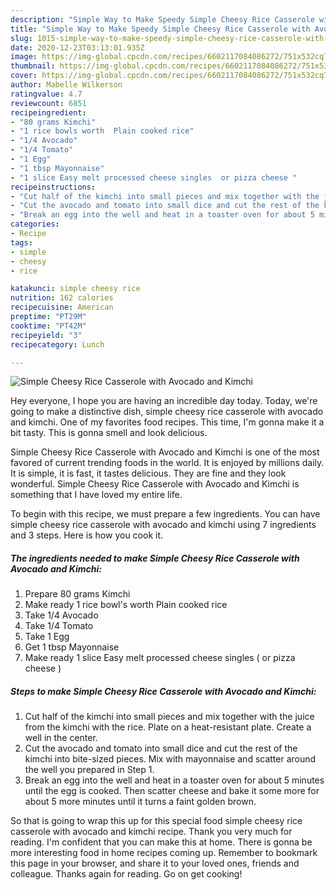```yaml
---
description: "Simple Way to Make Speedy Simple Cheesy Rice Casserole with Avocado and Kimchi"
title: "Simple Way to Make Speedy Simple Cheesy Rice Casserole with Avocado and Kimchi"
slug: 1015-simple-way-to-make-speedy-simple-cheesy-rice-casserole-with-avocado-and-kimchi
date: 2020-12-23T03:13:01.935Z
image: https://img-global.cpcdn.com/recipes/6602117084086272/751x532cq70/simple-cheesy-rice-casserole-with-avocado-and-kimchi-recipe-main-photo.jpg
thumbnail: https://img-global.cpcdn.com/recipes/6602117084086272/751x532cq70/simple-cheesy-rice-casserole-with-avocado-and-kimchi-recipe-main-photo.jpg
cover: https://img-global.cpcdn.com/recipes/6602117084086272/751x532cq70/simple-cheesy-rice-casserole-with-avocado-and-kimchi-recipe-main-photo.jpg
author: Mabelle Wilkerson
ratingvalue: 4.7
reviewcount: 6851
recipeingredient:
- "80 grams Kimchi"
- "1 rice bowls worth  Plain cooked rice"
- "1/4 Avocado"
- "1/4 Tomato"
- "1 Egg"
- "1 tbsp Mayonnaise"
- "1 slice Easy melt processed cheese singles  or pizza cheese "
recipeinstructions:
- "Cut half of the kimchi into small pieces and mix together with the juice from the kimchi with the rice. Plate on a heat-resistant plate. Create a well in the center."
- "Cut the avocado and tomato into small dice and cut the rest of the kimchi into bite-sized pieces. Mix with mayonnaise and scatter around the well you prepared in Step 1."
- "Break an egg into the well and heat in a toaster oven for about 5 minutes until the egg is cooked. Then scatter cheese and bake it some more for about 5 more minutes until it turns a faint golden brown."
categories:
- Recipe
tags:
- simple
- cheesy
- rice

katakunci: simple cheesy rice 
nutrition: 162 calories
recipecuisine: American
preptime: "PT29M"
cooktime: "PT42M"
recipeyield: "3"
recipecategory: Lunch

---
```



![Simple Cheesy Rice Casserole with Avocado and Kimchi](https://img-global.cpcdn.com/recipes/6602117084086272/751x532cq70/simple-cheesy-rice-casserole-with-avocado-and-kimchi-recipe-main-photo.jpg)

Hey everyone, I hope you are having an incredible day today. Today, we're going to make a distinctive dish, simple cheesy rice casserole with avocado and kimchi. One of my favorites food recipes. This time, I'm gonna make it a bit tasty. This is gonna smell and look delicious.

Simple Cheesy Rice Casserole with Avocado and Kimchi is one of the most favored of current trending foods in the world. It is enjoyed by millions daily. It is simple, it is fast, it tastes delicious. They are fine and they look wonderful. Simple Cheesy Rice Casserole with Avocado and Kimchi is something that I have loved my entire life.




To begin with this recipe, we must prepare a few ingredients. You can have simple cheesy rice casserole with avocado and kimchi using 7 ingredients and 3 steps. Here is how you cook it.

<!--inarticleads1-->

##### The ingredients needed to make Simple Cheesy Rice Casserole with Avocado and Kimchi:

1. Prepare 80 grams Kimchi
1. Make ready 1 rice bowl&#39;s worth  Plain cooked rice
1. Take 1/4 Avocado
1. Take 1/4 Tomato
1. Take 1 Egg
1. Get 1 tbsp Mayonnaise
1. Make ready 1 slice Easy melt processed cheese singles ( or pizza cheese )




<!--inarticleads2-->

##### Steps to make Simple Cheesy Rice Casserole with Avocado and Kimchi:

1. Cut half of the kimchi into small pieces and mix together with the juice from the kimchi with the rice. Plate on a heat-resistant plate. Create a well in the center.
1. Cut the avocado and tomato into small dice and cut the rest of the kimchi into bite-sized pieces. Mix with mayonnaise and scatter around the well you prepared in Step 1.
1. Break an egg into the well and heat in a toaster oven for about 5 minutes until the egg is cooked. Then scatter cheese and bake it some more for about 5 more minutes until it turns a faint golden brown.




So that is going to wrap this up for this special food simple cheesy rice casserole with avocado and kimchi recipe. Thank you very much for reading. I'm confident that you can make this at home. There is gonna be more interesting food in home recipes coming up. Remember to bookmark this page in your browser, and share it to your loved ones, friends and colleague. Thanks again for reading. Go on get cooking!
